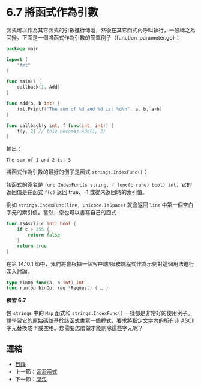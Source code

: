 # 6.7 將函式作為引數

函式可以作為其它函式的引數進行傳遞，然後在其它函式內呼叫執行，一般稱之為回撥。下面是一個將函式作為引數的簡單例子（function_parameter.go）：

```go
package main

import (
	"fmt"
)

func main() {
	callback(1, Add)
}

func Add(a, b int) {
	fmt.Printf("The sum of %d and %d is: %d\n", a, b, a+b)
}

func callback(y int, f func(int, int)) {
	f(y, 2) // this becomes Add(1, 2)
}
```

輸出：

	The sum of 1 and 2 is: 3

將函式作為引數的最好的例子是函式 `strings.IndexFunc()`：

該函式的簽名是 `func IndexFunc(s string, f func(c rune) bool) int`，它的返回值是在函式 `f(c)` 返回 true、-1 或從未返回時的索引值。

例如 `strings.IndexFunc(line, unicode.IsSpace)` 就會返回 `line` 中第一個空白字元的索引值。當然，您也可以書寫自己的函式：

```go
func IsAscii(c int) bool {
	if c > 255 {
		return false
	}
	return true
}
```

在第 14.10.1 節中，我們將會根據一個客户端/服務端程式作為示例對這個用法進行深入討論。

```go
type binOp func(a, b int) int
func run(op binOp, req *Request) { … }
```

**練習 6.7**

包 `strings` 中的 `Map` 函式和 `strings.IndexFunc()` 一樣都是非常好的使用例子。請學習它的原始碼並基於該函式書寫一個程式，要求將指定文字內的所有非 ASCII 字元替換成 `?` 或空格。您需要怎麼做才能刪除這些字元呢？

## 連結

- [目錄](directory.md)
- 上一節：[遞迴函式](06.6.md)
- 下一節：[閉包](06.8.md)